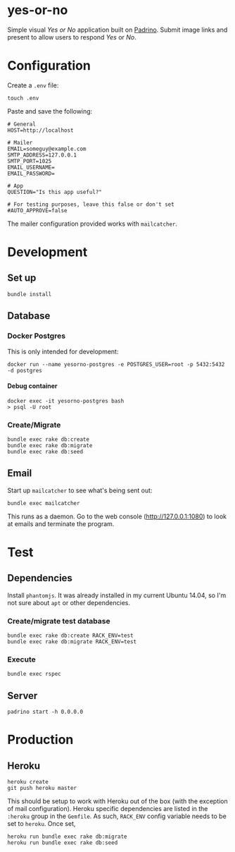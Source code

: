 yes-or-no
=========

Simple visual _Yes or No_ application built on [Padrino](http://padrinorb.com/).
Submit image links and present to allow users to respond _Yes_ or _No_.

# Configuration

Create a `.env` file:

```
touch .env
```

Paste and save the following:

```
# General
HOST=http://localhost

# Mailer
EMAIL=someguy@example.com
SMTP_ADDRESS=127.0.0.1
SMTP_PORT=1025
EMAIL_USERNAME=
EMAIL_PASSWORD=

# App
QUESTION="Is this app useful?"

# For testing purposes, leave this false or don't set
#AUTO_APPROVE=false
```

The mailer configuration provided works with `mailcatcher`.

# Development

## Set up

```
bundle install
```

## Database

### Docker Postgres

This is only intended for development:

```
docker run --name yesorno-postgres -e POSTGRES_USER=root -p 5432:5432 -d postgres                                                                                                   
```

#### Debug container

```
docker exec -it yesorno-postgres bash
> psql -U root
```

### Create/Migrate

```
bundle exec rake db:create
bundle exec rake db:migrate
bundle exec rake db:seed
```

## Email

Start up `mailcatcher` to see what's being sent out:

```
bundle exec mailcatcher
```

This runs as a daemon. Go to the web console (http://127.0.0.1:1080) to look at emails and terminate the program.


# Test

## Dependencies

Install `phantomjs`. It was already installed in my current Ubuntu 14.04, so I'm not sure about `apt` or other dependencies.

### Create/migrate test database

```
bundle exec rake db:create RACK_ENV=test
bundle exec rake db:migrate RACK_ENV=test
```

### Execute

```
bundle exec rspec
```

## Server

```
padrino start -h 0.0.0.0
```

# Production

## Heroku

```
heroku create
git push heroku master
```

This should be setup to work with Heroku out of the box (with the exception of mail configuration). Heroku specific dependencies are listed in the `:heroku` group in the `Gemfile`. As such, `RACK_ENV` config variable needs to be set to `heroku`. Once set,

```
heroku run bundle exec rake db:migrate
heroku run bundle exec rake db:seed
```


